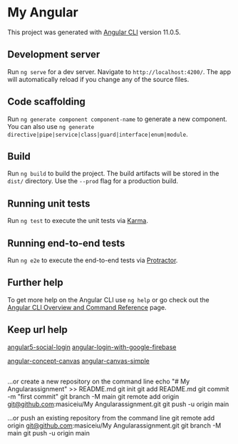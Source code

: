 # My Angular

This project was generated with [Angular CLI](https://github.com/angular/angular-cli) version 11.0.5.

## Development server

Run `ng serve` for a dev server. Navigate to `http://localhost:4200/`. The app will automatically reload if you change any of the source files.

## Code scaffolding

Run `ng generate component component-name` to generate a new component. You can also use `ng generate directive|pipe|service|class|guard|interface|enum|module`.

## Build

Run `ng build` to build the project. The build artifacts will be stored in the `dist/` directory. Use the `--prod` flag for a production build.

## Running unit tests

Run `ng test` to execute the unit tests via [Karma](https://karma-runner.github.io).

## Running end-to-end tests

Run `ng e2e` to execute the end-to-end tests via [Protractor](http://www.protractortest.org/).

## Further help

To get more help on the Angular CLI use `ng help` or go check out the [Angular CLI Overview and Command Reference](https://angular.io/cli) page.

## Keep url help
[angular5-social-login](https://stackblitz.com/edit/angular5-social-login)
[angular-login-with-google-firebase](https://stackblitz.com/edit/angular-login-with-google-example)

[angular-concept-canvas](https://stackblitz.com/edit/concept-canvas)
[angular-canvas-simple](https://stackblitz.com/edit/angular-canvas-simple)
##
…or create a new repository on the command line
echo "# My Angularassignment" >> README.md
git init
git add README.md
git commit -m "first commit"
git branch -M main
git remote add origin git@github.com:masiceiu/My Angularassignment.git
git push -u origin main
                
…or push an existing repository from the command line
git remote add origin git@github.com:masiceiu/My Angularassignment.git
git branch -M main
git push -u origin main
